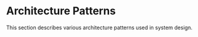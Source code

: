 # Architecture Patterns

This section describes various architecture patterns used in system design.